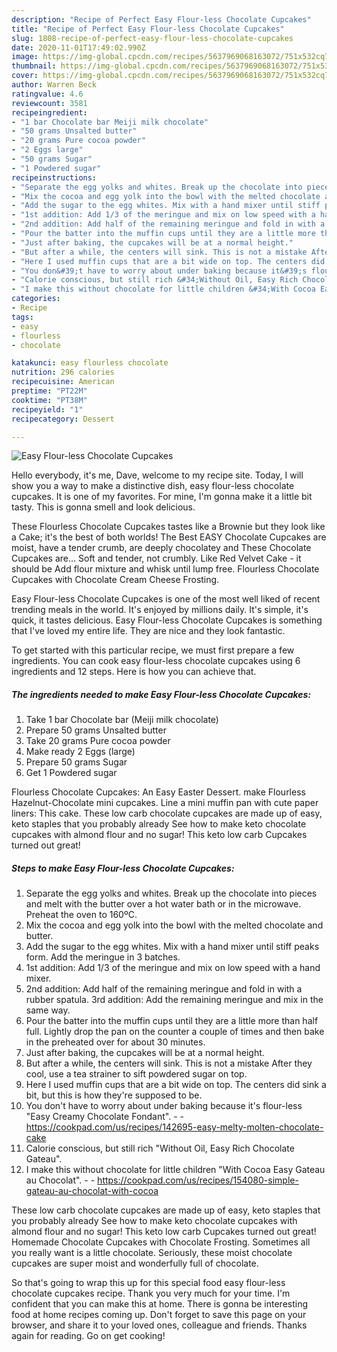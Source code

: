 ```yaml
---
description: "Recipe of Perfect Easy Flour-less Chocolate Cupcakes"
title: "Recipe of Perfect Easy Flour-less Chocolate Cupcakes"
slug: 1808-recipe-of-perfect-easy-flour-less-chocolate-cupcakes
date: 2020-11-01T17:49:02.990Z
image: https://img-global.cpcdn.com/recipes/5637969068163072/751x532cq70/easy-flour-less-chocolate-cupcakes-recipe-main-photo.jpg
thumbnail: https://img-global.cpcdn.com/recipes/5637969068163072/751x532cq70/easy-flour-less-chocolate-cupcakes-recipe-main-photo.jpg
cover: https://img-global.cpcdn.com/recipes/5637969068163072/751x532cq70/easy-flour-less-chocolate-cupcakes-recipe-main-photo.jpg
author: Warren Beck
ratingvalue: 4.6
reviewcount: 3581
recipeingredient:
- "1 bar Chocolate bar Meiji milk chocolate"
- "50 grams Unsalted butter"
- "20 grams Pure cocoa powder"
- "2 Eggs large"
- "50 grams Sugar"
- "1 Powdered sugar"
recipeinstructions:
- "Separate the egg yolks and whites. Break up the chocolate into pieces and melt with the butter over a hot water bath or in the microwave. Preheat the oven to 160ºC."
- "Mix the cocoa and egg yolk into the bowl with the melted chocolate and butter."
- "Add the sugar to the egg whites. Mix with a hand mixer until stiff peaks form. Add the meringue in 3 batches."
- "1st addition: Add 1/3 of the meringue and mix on low speed with a hand mixer."
- "2nd addition: Add half of the remaining meringue and fold in with a rubber spatula. 3rd addition: Add the remaining meringue and mix in the same way."
- "Pour the batter into the muffin cups until they are a little more than half full. Lightly drop the pan on the counter a couple of times and then bake in the preheated over for about 30 minutes."
- "Just after baking, the cupcakes will be at a normal height."
- "But after a while, the centers will sink. This is not a mistake After they cool, use a tea strainer to sift powdered sugar on top."
- "Here I used muffin cups that are a bit wide on top. The centers did sink a bit, but this is how they&#39;re supposed to be."
- "You don&#39;t have to worry about under baking because it&#39;s flour-less &#34;Easy Creamy Chocolate Fondant&#34;.  https://cookpad.com/us/recipes/142695-easy-melty-molten-chocolate-cake"
- "Calorie conscious, but still rich &#34;Without Oil, Easy Rich Chocolate Gateau&#34;."
- "I make this without chocolate for little children &#34;With Cocoa Easy Gateau au Chocolat&#34;.  https://cookpad.com/us/recipes/154080-simple-gateau-au-chocolat-with-cocoa"
categories:
- Recipe
tags:
- easy
- flourless
- chocolate

katakunci: easy flourless chocolate 
nutrition: 296 calories
recipecuisine: American
preptime: "PT22M"
cooktime: "PT38M"
recipeyield: "1"
recipecategory: Dessert

---
```



![Easy Flour-less Chocolate Cupcakes](https://img-global.cpcdn.com/recipes/5637969068163072/751x532cq70/easy-flour-less-chocolate-cupcakes-recipe-main-photo.jpg)

Hello everybody, it's me, Dave, welcome to my recipe site. Today, I will show you a way to make a distinctive dish, easy flour-less chocolate cupcakes. It is one of my favorites. For mine, I'm gonna make it a little bit tasty. This is gonna smell and look delicious.

These Flourless Chocolate Cupcakes tastes like a Brownie but they look like a Cake; it&#39;s the best of both worlds! The Best EASY Chocolate Cupcakes are moist, have a tender crumb, are deeply chocolatey and These Chocolate Cupcakes are… Soft and tender, not crumbly. Like Red Velvet Cake - it should be Add flour mixture and whisk until lump free. Flourless Chocolate Cupcakes with Chocolate Cream Cheese Frosting.

Easy Flour-less Chocolate Cupcakes is one of the most well liked of recent trending meals in the world. It's enjoyed by millions daily. It's simple, it's quick, it tastes delicious. Easy Flour-less Chocolate Cupcakes is something that I've loved my entire life. They are nice and they look fantastic.


To get started with this particular recipe, we must first prepare a few ingredients. You can cook easy flour-less chocolate cupcakes using 6 ingredients and 12 steps. Here is how you can achieve that.

<!--inarticleads1-->

##### The ingredients needed to make Easy Flour-less Chocolate Cupcakes:

1. Take 1 bar Chocolate bar (Meiji milk chocolate)
1. Prepare 50 grams Unsalted butter
1. Take 20 grams Pure cocoa powder
1. Make ready 2 Eggs (large)
1. Prepare 50 grams Sugar
1. Get 1 Powdered sugar


Flourless Chocolate Cupcakes: An Easy Easter Dessert. make Flourless Hazelnut-Chocolate mini cupcakes. Line a mini muffin pan with cute paper liners: This cake. These low carb chocolate cupcakes are made up of easy, keto staples that you probably already See how to make keto chocolate cupcakes with almond flour and no sugar! This keto low carb Cupcakes turned out great! 

<!--inarticleads2-->

##### Steps to make Easy Flour-less Chocolate Cupcakes:

1. Separate the egg yolks and whites. Break up the chocolate into pieces and melt with the butter over a hot water bath or in the microwave. Preheat the oven to 160ºC.
1. Mix the cocoa and egg yolk into the bowl with the melted chocolate and butter.
1. Add the sugar to the egg whites. Mix with a hand mixer until stiff peaks form. Add the meringue in 3 batches.
1. 1st addition: Add 1/3 of the meringue and mix on low speed with a hand mixer.
1. 2nd addition: Add half of the remaining meringue and fold in with a rubber spatula. 3rd addition: Add the remaining meringue and mix in the same way.
1. Pour the batter into the muffin cups until they are a little more than half full. Lightly drop the pan on the counter a couple of times and then bake in the preheated over for about 30 minutes.
1. Just after baking, the cupcakes will be at a normal height.
1. But after a while, the centers will sink. This is not a mistake After they cool, use a tea strainer to sift powdered sugar on top.
1. Here I used muffin cups that are a bit wide on top. The centers did sink a bit, but this is how they&#39;re supposed to be.
1. You don&#39;t have to worry about under baking because it&#39;s flour-less &#34;Easy Creamy Chocolate Fondant&#34;. -  - https://cookpad.com/us/recipes/142695-easy-melty-molten-chocolate-cake
1. Calorie conscious, but still rich &#34;Without Oil, Easy Rich Chocolate Gateau&#34;.
1. I make this without chocolate for little children &#34;With Cocoa Easy Gateau au Chocolat&#34;. -  - https://cookpad.com/us/recipes/154080-simple-gateau-au-chocolat-with-cocoa


These low carb chocolate cupcakes are made up of easy, keto staples that you probably already See how to make keto chocolate cupcakes with almond flour and no sugar! This keto low carb Cupcakes turned out great! Homemade Chocolate Cupcakes with Chocolate Frosting. Sometimes all you really want is a little chocolate. Seriously, these moist chocolate cupcakes are super moist and wonderfully full of chocolate. 

So that's going to wrap this up for this special food easy flour-less chocolate cupcakes recipe. Thank you very much for your time. I'm confident that you can make this at home. There is gonna be interesting food at home recipes coming up. Don't forget to save this page on your browser, and share it to your loved ones, colleague and friends. Thanks again for reading. Go on get cooking!
